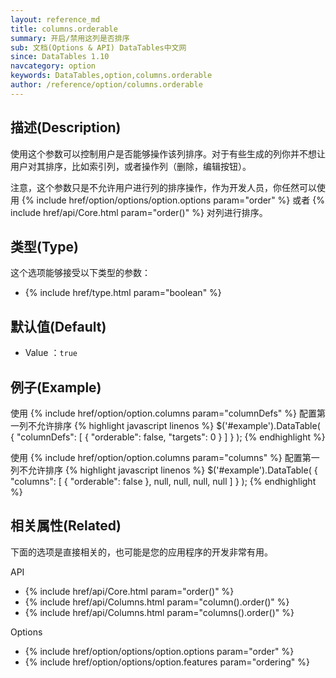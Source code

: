 ```yaml
---
layout: reference_md
title: columns.orderable
summary: 开启/禁用这列是否排序
sub: 文档(Options & API) DataTables中文网
since: DataTables 1.10
navcategory: option
keywords: DataTables,option,columns.orderable
author: /reference/option/columns.orderable
---
```


## 描述(Description)
使用这个参数可以控制用户是否能够操作该列排序。对于有些生成的列你并不想让用户对其排序，比如索引列，或者操作列（删除，编辑按钮）。

注意，这个参数只是不允许用户进行列的排序操作，作为开发人员，你任然可以使用 
{% include href/option/options/option.options param="order" %} 或者 {% include href/api/Core.html param="order()" %} 对列进行排序。

## 类型(Type)
这个选项能够接受以下类型的参数：

- {% include href/type.html param="boolean" %}

## 默认值(Default)
- Value ：`true`


## 例子(Example)
使用 {% include href/option/option.columns param="columnDefs" %} 配置第一列不允许排序
{% highlight javascript linenos %}
$('#example').DataTable( {
   "columnDefs": [
       { "orderable": false, "targets": 0 }
     ]
} );
{% endhighlight %}

使用 {% include href/option/option.columns param="columns" %} 配置第一列不允许排序
{% highlight javascript linenos %}
$('#example').DataTable( {
    "columns": [
        { "orderable": false },
        null,
        null,
        null,
        null
      ]
} );
{% endhighlight %}

## 相关属性(Related)
下面的选项是直接相关的，也可能是您的应用程序的开发非常有用。

API

- {% include href/api/Core.html param="order()" %}
- {% include href/api/Columns.html param="column().order()" %}
- {% include href/api/Columns.html param="columns().order()" %}

Options

- {% include href/option/options/option.options param="order" %}
- {% include href/option/options/option.features param="ordering" %}



